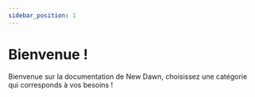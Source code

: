 ```yaml
---
sidebar_position: 1
---
```


# Bienvenue !

Bienvenue sur la documentation de New Dawn, choisissez une catégorie qui corresponds à vos besoins !
